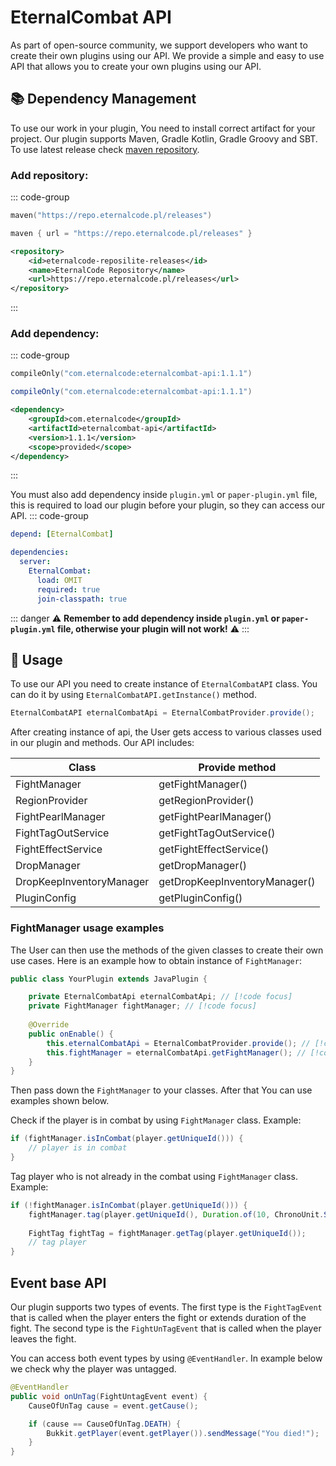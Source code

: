 # EternalCombat API

As part of open-source community, we support developers who want to create their own plugins using our API. We provide a simple and easy to use API that allows you to create your own plugins using our API.

## 📚 Dependency Management

To use our work in your plugin, You need to install correct artifact for your project. Our plugin supports Maven, Gradle Kotlin, Gradle Groovy and SBT.
To use latest release check [maven repository](https://repo.eternalcode.pl/#/releases/com/eternalcode/eternalcombat-api).

### Add repository:


::: code-group

```kotlin [Gradle (KTS)]
maven("https://repo.eternalcode.pl/releases")
```

```groovy [Gradle (Groovy)]
maven { url = "https://repo.eternalcode.pl/releases" }
```

```xml [Maven]
<repository>
    <id>eternalcode-reposilite-releases</id>
    <name>EternalCode Repository</name>
    <url>https://repo.eternalcode.pl/releases</url>
</repository>
```

:::

### Add dependency:

::: code-group

```kotlin [Gradle (KTS)]
compileOnly("com.eternalcode:eternalcombat-api:1.1.1")
```

```groovy [Gradle (Groovy)]
compileOnly("com.eternalcode:eternalcombat-api:1.1.1")
```

```xml [Maven]
<dependency>
    <groupId>com.eternalcode</groupId>
    <artifactId>eternalcombat-api</artifactId>
    <version>1.1.1</version>
    <scope>provided</scope>
</dependency>
```

:::

You must also add dependency inside `plugin.yml` or `paper-plugin.yml` file, this is required to load our plugin before your plugin, so they can access our API.
::: code-group

```yaml [plugin.yml]
depend: [EternalCombat]
```

```yaml [paper-plugin.yml]
dependencies:
  server:
    EternalCombat:
      load: OMIT
      required: true
      join-classpath: true
```

::: danger
:warning: **Remember to add dependency inside `plugin.yml` or `paper-plugin.yml` file, otherwise your plugin will not work!** :warning:
:::

## 📝 Usage
To use our API you need to create instance of `EternalCombatAPI` class. You can do it by using `EternalCombatAPI.getInstance()` method.

```java
EternalCombatAPI eternalCombatApi = EternalCombatProvider.provide();
```
After creating instance of api, the User gets access to various classes used in our plugin and methods.
Our API includes:

| Class                    | Provide method                |
|--------------------------|-------------------------------|
| FightManager             | getFightManager()             |
| RegionProvider           | getRegionProvider()           |
| FightPearlManager        | getFightPearlManager()        |
| FightTagOutService       | getFightTagOutService()       |
| FightEffectService       | getFightEffectService()       |
| DropManager              | getDropManager()              |
| DropKeepInventoryManager | getDropKeepInventoryManager() |
| PluginConfig             | getPluginConfig()             |


### FightManager usage examples

The User can then use the methods of the given classes to create their own use cases. Here is an example how to obtain instance of `FightManager`:

```java
public class YourPlugin extends JavaPlugin {

    private EternalCombatApi eternalCombatApi; // [!code focus]
    private FightManager fightManager; // [!code focus]
    
    @Override
    public onEnable() {
        this.eternalCombatApi = EternalCombatProvider.provide(); // [!code focus]
        this.fightManager = eternalCombatApi.getFightManager(); // [!code focus]
    }
}
```

Then pass down the `FightManager` to your classes. After that You can use examples shown below.

Check if the player is in combat by using `FightManager` class. Example:

```java
if (fightManager.isInCombat(player.getUniqueId())) {
    // player is in combat
}
```

Tag player who is not already in the combat using `FightManager` class. Example:

```java
if (!fightManager.isInCombat(player.getUniqueId())) {
    fightManager.tag(player.getUniqueId(), Duration.of(10, ChronoUnit.SECONDS), CauseOfTag.COMMAND);
    
    FightTag fightTag = fightManager.getTag(player.getUniqueId());
    // tag player
}
```

## Event base API

Our plugin supports two types of events. 
The first type is the `FightTagEvent` that is called when the player enters the fight or extends duration of the fight. 
The second type is the `FightUnTagEvent` that is called when the player leaves the fight.

You can access both event types by using `@EventHandler`. In example below we check why the player was untagged.

```java
@EventHandler
public void onUnTag(FightUntagEvent event) {
    CauseOfUnTag cause = event.getCause();

    if (cause == CauseOfUnTag.DEATH) {
        Bukkit.getPlayer(event.getPlayer()).sendMessage("You died!");
    }
}
```
